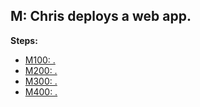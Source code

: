 ## M: Chris deploys a web app.

**Steps:**

- [M100: .](100)
- [M200: .](200)
- [M300: .](300)
- [M400: .](400)

